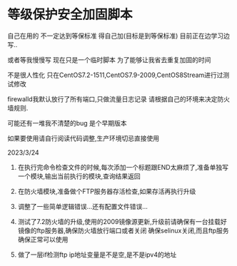 # 等级保护安全加固脚本

自己在用的 不一定达到等保标准 得自己加(目标是到等保标准) 目前正在边学习边写..

或者等我慢慢写 现在只是一个临时脚本 为了能够让我省去重复加固的时间

不是很人性化 只在CentOS7.2-1511,CentOS7.9-2009,CentOS8Stream进行过测试修改

firewalld我默认放行了所有端口,只做流量日志记录 请根据自己的环境来决定防火墙规则. 

可能还有一堆我不清楚的bug 是个早期版本

如果要使用请自行阅读代码调整,生产环境切忌直接使用

2023/3/24

1. 在执行完命令检查文件的时候,每次添加一个标题跟END太麻烦了,准备单独写一个模块,输出当前执行的模块,查询结果返回

2. 在防火墙模块,准备做个FTP服务器存活检查,如果存活再执行升级

3. 调整了一些简单逻辑错误...还有配置文件错误...

4. 测试了7.2防火墙的升级,使用的2009镜像源更新,升级前请确保有一台挂载好镜像的ftp服务器,确保防火墙放行端口或者关闭
确保selinux关闭,而且ftp服务确保正常可以使用

5. 做了一层if检测ftp ip地址变量是不是空,是不是ipv4的地址
